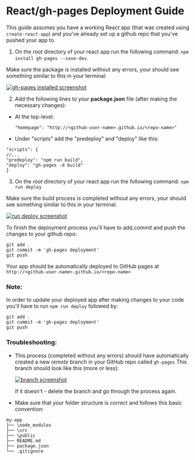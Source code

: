 # React/gh-pages Deployment Guide

This guide assumes you have a working React app (that was created using `create-react-app`) and you've already set up a github repo that you've pushed your app to.

1. On the _root_ directory of your react app run the following command: `npm install gh-pages --save-dev`.

  Make sure the package is installed without any errors, your should see something similar to this in your terminal:

  [![gh-pages installed screenshot](https://i.postimg.cc/jS3d1HK7/Screenshot-from-2018-10-26-13-11-30.png)](https://postimg.cc/zyWrbRyz)

2. Add the following lines to your **package.json** file (after making the necessary changes):
  - At the top-level:

    `"homepage": "http://<github-user-name>.github.io/<repo-name>"`
  - Under "scripts" add the "predeploy" and "deploy" like this:
  ```
  "scripts": {
  //...
  "predeploy": "npm run build",
  "deploy": "gh-pages -d build"
  }
  ```

3. On the _root_ directory of your react app run the following command: `npm run deploy`

  Make sure the build process is completed without any errors, your should see something similar to this in your terminal:

  [![run deploy screenshot](https://i.postimg.cc/WzPqWGjv/Screenshot-from-2018-10-26-13-15-21.png)](https://postimg.cc/ZBVq0yC7)

To finish the deployment process you'll have to add,commit and push the changes to your github repo:

```
git add .
git commit -m 'gh-pages deployment'
git push
```

Your app should be automatically deployed to GitHub pages at `http://<github-user-name>.github.io/<repo-name>`

### Note:

In order to update your deployed app after making changes to your code you'll have to run `npm run deploy` followed by:
```
git add .
git commit -m 'gh-pages deployment'
git push
```

### Troubleshooting:

- This process (completed without any errors) should have automatically created a new _remote_ branch in your GitHub repo called `gh-pages` This branch should look like this (more or less):

  [![branch screenshot](https://i.postimg.cc/qBhGmrVJ/Screenshot-from-2018-10-26-13-40-15.png)](https://postimg.cc/Cd0D1WxX)

  If it doesn't - delete the branch and go through the process again.

- Make sure that your folder structure is correct and follows this basic convention:
```
my-app
├── \node_modules
├── \src
├── \public
├── README.md
├── package.json
└── .gitignore
```
